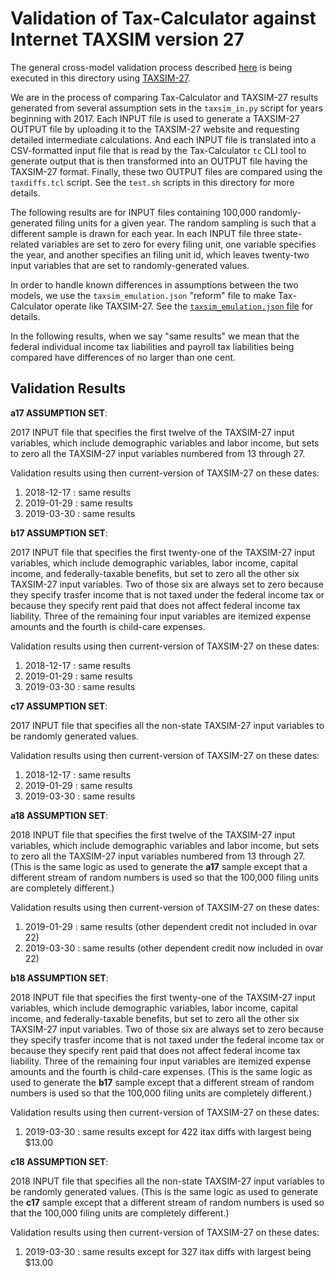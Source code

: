 Validation of Tax-Calculator against Internet TAXSIM version 27
===============================================================

The general cross-model validation process described
[here](https://github.com/PSLmodels/Tax-Calculator/blob/master/taxcalc/validation/README.md#validation-of-tax-calculator-logic)
is being executed in this directory using
[TAXSIM-27](https://users.nber.org/~taxsim/taxsim27/).

We are in the process of comparing Tax-Calculator and TAXSIM-27
results generated from several assumption sets in the `taxsim_in.py`
script for years beginning with 2017.  Each INPUT file is
used to generate a TAXSIM-27 OUTPUT file by uploading it to the
TAXSIM-27 website and requesting detailed intermediate calculations.
And each INPUT file is translated into a CSV-formatted input file that
is read by the Tax-Calculator `tc` CLI tool to generate output that is
then transformed into an OUTPUT file having the TAXSIM-27 format.
Finally, these two OUTPUT files are compared using the `taxdiffs.tcl`
script.  See the `test.sh` scripts in this directory for more details.

The following results are for INPUT files containing 100,000
randomly-generated filing units for a given year.  The random sampling
is such that a different sample is drawn for each year.  In each INPUT
file three state-related variables are set to zero for every filing
unit, one variable specifies the year, and another specifies an filing
unit id, which leaves twenty-two input variables that are set to
randomly-generated values.

In order to handle known differences in assumptions between the two
models, we use the `taxsim_emulation.json` "reform" file to make
Tax-Calculator operate like TAXSIM-27.  See the
[`taxsim_emulation.json`
file](https://github.com/PSLmodels/Tax-Calculator/blob/master/taxcalc/validation/taxsim/taxsim_emulation.json)
for details.

In the following results, when we say "same results" we mean that the
federal individual income tax liabilities and payroll tax liabilities
being compared have differences of no larger than one cent.

Validation Results
------------------

**a17 ASSUMPTION SET**:

2017 INPUT file that specifies the first twelve of the TAXSIM-27
input variables, which include demographic variables and labor income,
but sets to zero all the TAXSIM-27 input variables numbered from 13
through 27.

Validation results using then current-version of TAXSIM-27 on these dates:
1. 2018-12-17 : same results
2. 2019-01-29 : same results
3. 2019-03-30 : same results

**b17 ASSUMPTION SET**:

2017 INPUT file that specifies the first twenty-one of the TAXSIM-27
input variables, which include demographic variables, labor income,
capital income, and federally-taxable benefits, but set to zero all
the other six TAXSIM-27 input variables.  Two of those six are always
set to zero because they specify trasfer income that is not taxed
under the federal income tax or because they specify rent paid that
does not affect federal income tax liability.  Three of the remaining
four input variables are itemized expense amounts and the fourth is
child-care expenses.

Validation results using then current-version of TAXSIM-27 on these dates:
1. 2018-12-17 : same results
2. 2019-01-29 : same results
3. 2019-03-30 : same results

**c17 ASSUMPTION SET**:

2017 INPUT file that specifies all the non-state TAXSIM-27 input
variables to be randomly generated values.

Validation results using then current-version of TAXSIM-27 on these dates:
1. 2018-12-17 : same results
2. 2019-01-29 : same results
3. 2019-03-30 : same results

**a18 ASSUMPTION SET**:

2018 INPUT file that specifies the first twelve of the TAXSIM-27
input variables, which include demographic variables and labor income,
but sets to zero all the TAXSIM-27 input variables numbered from 13
through 27.  (This is the same logic as used to generate the **a17**
sample except that a different stream of random numbers is used so that
the 100,000 filing units are completely different.)

Validation results using then current-version of TAXSIM-27 on these dates:
1. 2019-01-29 : same results (other dependent credit not included in ovar 22)
2. 2019-03-30 : same results (other dependent credit now included in ovar 22)

**b18 ASSUMPTION SET**:

2018 INPUT file that specifies the first twenty-one of the TAXSIM-27
input variables, which include demographic variables, labor income,
capital income, and federally-taxable benefits, but set to zero all
the other six TAXSIM-27 input variables.  Two of those six are always
set to zero because they specify trasfer income that is not taxed
under the federal income tax or because they specify rent paid that
does not affect federal income tax liability.  Three of the remaining
four input variables are itemized expense amounts and the fourth is
child-care expenses.  (This is the same logic as used to generate the
**b17** sample except that a different stream of random numbers is
used so that the 100,000 filing units are completely different.)

Validation results using then current-version of TAXSIM-27 on these dates:
1. 2019-03-30 : same results except for 422 itax diffs with largest being $13.00

**c18 ASSUMPTION SET**:

2018 INPUT file that specifies all the non-state TAXSIM-27 input
variables to be randomly generated values.  (This is the same logic as
used to generate the **c17** sample except that a different stream of
random numbers is used so that the 100,000 filing units are completely
different.)

Validation results using then current-version of TAXSIM-27 on these dates:
1. 2019-03-30 : same results except for 327 itax diffs with largest being $13.00
